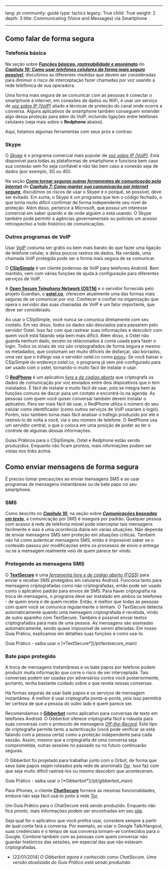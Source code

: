 

---

lang: pt
community: guide
type: tactics
legacy: True
child: True
weight: 2
depth: 3
title: Communicating (Voice and Messages) via Smartphone

---

## Como falar de forma segura ##

### Telefonia básica ###

Na seção sobre [***Funções básicas, rastreabilidade e anonimato***](/pt/chapter_10_2_2) do [***Capítulo 10: Como usar telefones celulares da forma mais segura possível***](/pt/chapter-10), discutimos as diferentes medidas que devem ser consideradas para diminuir o risco de interceptação fazer chamadas por voz usando a rede telefônica de sua operadora.

Uma forma mais segura de se comunicar com as pessoas é conectar o smartphone à internet, em conexões de dados ou WiFi, e usar um serviço de [*voz sobre IP (VoIP)*](/pt/Glossary#VoIP) aliado a técnicas de proteção do canal onde ocorre a conversa. Alguns aplicativos de smartphone também conseguem extender algo dessa proteção para além do VoIP, incluindo ligações entre telefones celulares (veja mais sobre o **Redphone** abaixo).

Aqui, listamos algumas ferramentas com seus prós e contras:


### Skype ###

O [*Skype*](/pt/glossary#Skype) é o programa comercial mais popular de [*voz sobre IP (VoIP)*](/pt/Glossary#VoIP). Está disponível para todas as plataformas de smartphone e funciona bem caso sua conexão sem fio seja confiável e não tão bem caso a conexão seja de dados (por exemplo, 3G ou 4G).

Na seção [***Como tornar seguras outras ferramentas de comunicação pela internet***](/pt/chapter_7_3) do [***Capítulo 7: Como manter sua comunicação por internet segura***](/pt/chapter-7), discutimos os riscos de usar o Skype e o porquê, se possível, deve ser evitado. Em suma, o Skype é um programa que tem o código fechado, o que torna muito difícil confirmar de forma independente seu nível de proteção. Além disso, pertence à Microsoft, que possui um interesse comercial em saber quando e de onde alguém o está usando. O Skype também pode permitir a agências governamentais ou policiais um acesso retrospectivo a todo histórico de comunicações.


### Outros programas de VoIP ###

Usar [*VoIP*](/pt/Glossary#VoIP) costuma ser grátis ou bem mais barato do que fazer uma ligação de telefone celular, e deixa poucos rastros de dados. Na verdade, uma chamada VoIP protegida pode ser a forma mais segura de se comunicar.

O [**CSipSimple**](http://f-droid.org/repository/browse/?fdid=com.csipsimple&fdpage=4) é um cliente poderoso de VoIP para telefones Android. Bem mantido, vem com várias funções de ajuda à configuração para diferentes serviços de VoIP.

A [**Open Secure Telephony Network (OSTN)**](https://guardianproject.info/wiki/OSTN) e o servidor fornecido pelo projeto Guardian, o [**ostel.co**](https://ostel.co), oferecem atualmente uma das formas mais seguras de se comunicar por voz. Conhecer e confiar na organização que opera o servidor das suas chamadas de VoIP é um fator importante, que deve ser considerado.

Ao usar o CSipSimple, você nunca se comunica diretamente com seu contato. Em vez disso, todos os dados são desviados para passarem pelo servidor Ostel. Isso faz com que rastrear suas informações e descobrir com quem você está falando seja bem mais difícil. Além disso, o Ostel não guarda nenhum dado, exceto os relacionados à conta usada para fazer o login. Todos os sinais de voz são criptografados de forma segura e mesmo os metadados, que costumam ser muito difíceis de disfarçar, são borrados, uma vez que o tráfego usa o servidor ostel.co como [*proxy*](/pt/Glossary#Proxy). Se você baixar o CSipSimple do endereço ostel.co, o programa já vem pré-configurado para ser usado com o ostel, tornando-o muito fácil de instalar e usar.

O [**RedPhone**](https://play.google.com/store/apps/details?id=org.thoughtcrime.redphone) é um aplicativo [*livre e de código aberto*](/pt/Glossary#FOSS) que criptografa os dados de comunicação por voz enviados entre dois dispositivos que o tem instalados. É fácil de instalar e muito fácil de usar, pois se integra bem às funções comuns de discar para um contato e encontrá-lo na agenda. As pessoas com quem você quiser conversar também devem instalar o aplicativo. Para ser mais fácil de usar, o RedPhone utiliza o número do seu celular como identificador (como outros serviços de VoIP usariam o login). Porém, isso também torna mais fácil analisar o tráfego produzido por ele e rastreá-lo de volta a você, via o seu número de telefone. O RedPhone usa um servidor central, o que o coloca em uma posição de poder ao ter o controle de algumas dessas informações.

Guias Práticos para o CSipSimple, Ostel e Redphone estão sendo produzidos. Enquanto não ficam prontos, mais informações podem ser vistas nos links acima.


## Como enviar mensagens de forma segura ##

É preciso tomar precauções ao enviar mensagens SMS e ao usar programas de mensagens instantâneas ou de bate papo no seu smartphone.

### SMS ###

Como descrito no [***Capítulo 10***](/pt/chapter-10), na seção sobre [***Comunicações baseadas em texto***](/pt/chapter_10_2_3), a comunicação por SMS é insegura por padrão. Qualquer pessoa com acesso à rede de telefonia móvel pode interceptar tais mensagens facilmente e isso é uma ocorrência diária em várias situações. Não dependa de enviar mensagens SMS sem proteção em situações críticas. Também não há como autenticar mensagens SMS, então é impossível saber se o conteúdo passou por modificações entre os processos de envio e entrega ou se a mensagem realmente veio de quem parece ter vindo.


### Protegendo as mensagens SMS ###

O [**TextSecure**](https://play.google.com/store/apps/details?id=org.thoughtcrime.securesms) é uma [*ferramenta livre e de código aberto (FOSS)*](/pt/glossary#FOSS) para enviar e receber SMS protegidos em celulares Android. Funciona tanto para mensagens criptografadas como não criptografadas, então pode ser usado como o aplicativo padrão para envios de SMS. Para haver criptografia na troca de mensagens, o programa deve ser instalado em ambos os telefones - de quem envia e de quem recebe. Então, é melhor que todas as pessoas com quem você se comunica regularmente o tenham. O TextSecure detecta automaticamente quando uma mensagem criptografada é recebida, vindo de outro aparelho com TextSecure. Também é possível enviar textos criptografados para mais de uma pessoa. As mensagens são assinadas automaticamente, sendo quase impossível de serem alteradas. Em nosso Guia Prático, explicamos em detalhes suas funções e como usá-lo.

<div class=getstarted markdown=1>
Guia Prático - saiba usar o [*TextSecure*](/pt/textsecure_main)
</div>


### Bate papo protegido ###

A troca de mensagens instantâneas e os bate papos por telefone podem produzir muita informação que corre o risco de ser interceptada. Tais conversas podem ser usadas por adversários contra você posteriormente, portanto, tenha bastante cuidado sobre o que revela nessas conversas.

Há formas seguras de usar bate papos e os serviços de mensagem instantânea. A melhor é usar criptografia ponta-a-ponta, pois isso permitirá ter certeza de que a pessoa do outro lado é quem parece ser.

Recomendamos o [**Gibberbot**](/pt/gibberbot_main) como aplicativo para conversas de texto em telefones Android. O Gibberbot oferece criptografia fácil e robusta para suas conversas com o protocolo de mensagens [*Off-the-Record*](/pt/glossary#OTR). Este tipo de criptografia permite tanto a autenticação (você pode verificar se está falando com a pessoa certa) como a proteção independente para cada sessão. Assim, mesmo que a criptografia de uma conversa seja comprometida, outras sessões no passado ou no futuro continuarão seguras.

O Gibberbot foi projetado para trabalhar junto com o Orbot, de forma que seus bate papos sejam roteados pela rede de anonimato [*Tor*](/pt/glossary#Tor). Isso faz com que seja muito difícil rastreá-los ou mesmo descobrir que aconteceram.

<div class=getstarted markdown=1>
Guia Prático - saiba usar o [*Gibberbot*](/pt/gibberbot_main)
</div>

Para iPhones, o cliente [**ChatSecure**](https://chatsecure.org) fornece as mesmas funcionalidades, embora não seja fácil usá-lo junto à rede [*Tor*](/pt/glossary#Tor).

Um Guia Prático para o ChatSecure está sendo produzido. Enquanto não fica pronto, mais informações podem ser encontradas em seu [site](https://chatsecure.org). 

Seja qual for o aplicativo que você prefira usar, considere sempre a partir de qual conta fará a conversa. Por exemplo, ao usar o Google Talk/Hangout, suas credenciais e o tempo de sua conversa tornam-se conhecidos para o Google. Combine também com as pessoas com quem conversar não guardar históricos das sessões, em especial das que não estavam criptografadas.

  * [22/01/2014] *O Gibberbot agora é conhecido como ChatSecure. Uma versão atualizada do Guia Prático está sendo produzida.*

